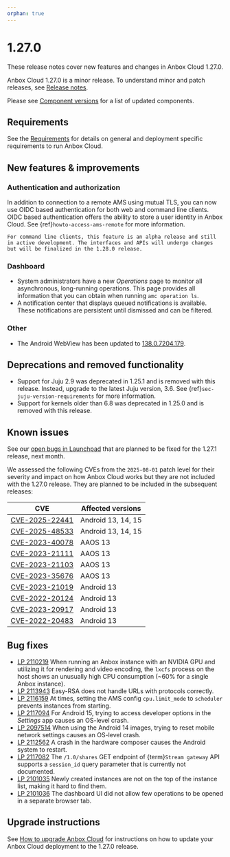 ```yaml
---
orphan: true
---
```

# 1.27.0

These release notes cover new features and changes in Anbox Cloud 1.27.0.

Anbox Cloud 1.27.0 is a minor release. To understand minor and patch releases, see [Release notes](https://documentation.ubuntu.com/anbox-cloud/en/latest/reference/release-notes/release-notes).

Please see [Component versions](https://documentation.ubuntu.com/anbox-cloud/en/latest/reference/component-versions/) for a list of updated components.

## Requirements

See the [Requirements](https://documentation.ubuntu.com/anbox-cloud/en/latest/reference/requirements/) for details on general and deployment specific requirements to run Anbox Cloud.

## New features & improvements

### Authentication and authorization

In addition to connection to a remote AMS using mutual TLS, you can now use OIDC based authentication for both web and command line clients. OIDC based authentication offers the ability to store a user identity in Anbox Cloud. See {ref}`howto-access-ams-remote` for more information.

```{important}
For command line clients, this feature is an alpha release and still in active development. The interfaces and APIs will undergo changes but will be finalized in the 1.28.0 release.
```

### Dashboard

* System administrators have a new *Operations* page to monitor all asynchronous, long-running operations. This page provides all information that you can obtain when running `amc operation ls`.
* A notification center that displays queued notifications is available. These notifications are persistent until dismissed and can be filtered.

### Other

* The Android WebView has been updated to [138.0.7204.179](https://chromereleases.googleblog.com/2025/07/chrome-for-android-update_29.html).

## Deprecations and removed functionality

* Support for Juju 2.9 was deprecated in 1.25.1 and is removed with this release. Instead, upgrade to the latest Juju version, 3.6. See {ref}`sec-juju-version-requirements` for more information.
* Support for kernels older than 6.8 was deprecated in 1.25.0 and is removed with this release.

## Known issues

See our [open bugs in Launchpad](https://bugs.launchpad.net/anbox-cloud/?field.searchtext=&orderby=-importance&field.status%3Alist=NEW&field.status%3Alist=CONFIRMED&field.status%3Alist=TRIAGED&field.status%3Alist=INPROGRESS&field.status%3Alist=DEFERRED&field.status%3Alist=FIXCOMMITTED&field.status%3Alist=INCOMPLETE_WITH_RESPONSE&field.status%3Alist=INCOMPLETE_WITHOUT_RESPONSE&assignee_option=any&field.assignee=&field.bug_reporter=&field.bug_commenter=&field.subscriber=&field.structural_subscriber=&field.milestone%3Alist=102837&field.tag=&field.tags_combinator=ANY&field.has_cve.used=&field.omit_dupes.used=&field.omit_dupes=on&field.affects_me.used=&field.has_patch.used=&field.has_branches.used=&field.has_branches=on&field.has_no_branches.used=&field.has_no_branches=on&field.has_blueprints.used=&field.has_blueprints=on&field.has_no_blueprints.used=&field.has_no_blueprints=on&search=Search) that are planned to be fixed for the 1.27.1 release, next month.

We assessed the following CVEs from the `2025-08-01` patch level for their severity and impact on how Anbox Cloud works but they are not included with the 1.27.0 release. They are planned to be included in the subsequent releases:

| CVE | Affected versions |
|-----|-------------------|
| [CVE-2025-22441](https://source.android.com/docs/security/bulletin/2025-08-01) | Android 13, 14, 15 |
| [CVE-2025-48533](https://source.android.com/docs/security/bulletin/2025-08-01) | Android 13, 14, 15 |
| [CVE-2023-40078](https://osv.dev/vulnerability/ASB-A-275626001) | AAOS 13 |
| [CVE-2023-21111](https://osv.dev/vulnerability/ASB-A-256819769) | AAOS 13 |
| [CVE-2023-21103](https://osv.dev/vulnerability/ASB-A-259064622) | AAOS 13 |
| [CVE-2023-35676](https://osv.dev/vulnerability/ASB-A-278720336) | AAOS 13 |
| [CVE-2023-21019](https://osv.dev/vulnerability/PUB-A-242379731) | Android 13 |
| [CVE-2022-20124](https://osv.dev/vulnerability/ASB-A-170646036) | Android 13 |
| [CVE-2023-20917](https://osv.dev/vulnerability/ASB-A-242605257) | Android 13 |
| [CVE-2022-20483](https://osv.dev/vulnerability/ASB-A-242459126) | Android 13 |


## Bug fixes

* [LP 2110219](https://bugs.launchpad.net/anbox-cloud/+bug/2110219) When running an Anbox instance with an NVIDIA GPU and utilizing it for rendering and video encoding, the `lxcfs` process on the host shows an unusually high CPU consumption (~60% for a single Anbox instance).
* [LP 2113943](https://bugs.launchpad.net/anbox-cloud/+bug/2113943) Easy-RSA does not handle URLs with protocols correctly.
* [LP 2116159](https://bugs.launchpad.net/anbox-cloud/+bug/2116159) At times, setting the AMS config `cpu.limit_mode` to `scheduler` prevents instances from starting.
* [LP 2117094](https://bugs.launchpad.net/anbox-cloud/+bug/2117094) For Android 15, trying to access developer options in the *Settings* app causes an OS-level crash.
* [LP 2097514](https://bugs.launchpad.net/anbox-cloud/+bug/2097514) When using the Android 14 images, trying to reset mobile network settings causes an OS-level crash.
* [LP 2112562](https://bugs.launchpad.net/anbox-cloud/+bug/2112562) A crash in the hardware composer causes the Android system to restart.
* [LP 2117082](https://bugs.launchpad.net/anbox-cloud/+bug/2117082) The `/1.0/shares` GET endpoint of {term}`Stream gateway` API supports a `session_id` query parameter that is currently not documented.
* [LP 2101035](https://bugs.launchpad.net/anbox-cloud/+bug/2101035) Newly created instances are not on the top of the instance list, making it hard to find them.
* [LP 2101036](https://bugs.launchpad.net/anbox-cloud/+bug/2101036) The dashboard UI did not allow few operations to be opened in a separate browser tab.

## Upgrade instructions

See [How to upgrade Anbox Cloud](https://documentation.ubuntu.com/anbox-cloud/en/latest/howto/update/upgrade-anbox/#howto-upgrade-anbox-cloud) for instructions on how to update your Anbox Cloud deployment to the 1.27.0 release.
